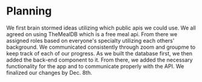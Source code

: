 # Planning
We first brain stormed ideas utilizing which public apis we could use. We all agreed on using TheMealDB which is a free meal api. From there we assigned roles based on everyone's specialty utilizing each others' background. We communicated consistently through zoom and groupme to keep track of each of our progress. As we built the database first, we then added the back-end component to it. From there, we added the necessary functionality for the app and to communicate properly with the API. We finalized our changes by Dec. 8th.
